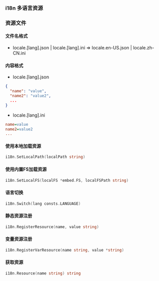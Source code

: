 ### i18n 多语言资源

### 资源文件
#### 文件名格式
- locale.[lang].json | locale.[lang].ini => locale.en-US.json | locale.zh-CN.ini
#### 内容格式
- locale.[lang].json
```json
{
  "name": "value",
  "name2": "value2",
  ...
}
```
- locale.[lang].ini
```ini
name=value
name2=value2
...
```

#### 使用本地加载资源
```go
i18n.SetLocalPath(localPath string)
```

#### 使用内置FS加载资源
```go
i18n.SetLocalFS(localFS *embed.FS, localFSPath string)
```

#### 语言切换
```go
i18n.Switch(lang consts.LANGUAGE)
```

#### 静态资源注册
```go
i18n.RegisterResource(name, value string)
```

#### 变量资源注册
```go
i18n.RegisterVarResource(name string, value *string)
```

#### 获取资源
```go
i18n.Resource(name string) string
```